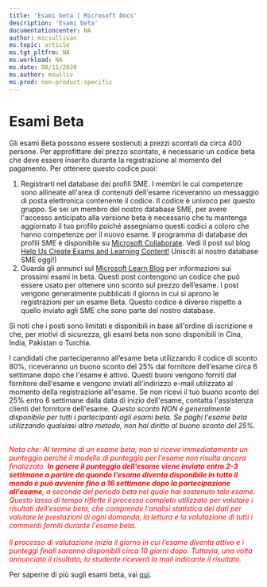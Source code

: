 ```yaml
---
title: 'Esami beta | Microsoft Docs'
description: 'Esami beta' 
documentationcenter: NA 
author: micsullivan
ms.topic: article
ms.tgt_pltfrm: NA
ms.workload: NA
ms.date: 08/11/2020
ms.author: msulliv
ms.prod: non-product-specific
---
```

# Esami Beta

Gli esami Beta possono essere sostenuti a prezzi scontati da circa 400 persone. Per approfittare del prezzo scontato, è necessario un codice beta che deve essere inserito durante la registrazione al momento del pagamento. Per ottenere questo codice puoi:

1. Registrarti nel database dei profili SME. I membri le cui competenze sono allineate all'area di contenuti dell'esame riceveranno un messaggio di posta elettronica contenente il codice. Il codice è univoco per questo gruppo. Se sei un membro del nostro database SME, per avere l'accesso anticipato alla versione beta è necessario che tu mantenga aggiornato il tuo profilo poiché assegniamo questi codici a coloro che hanno competenze per il nuovo esame. Il programma di database dei profili SME è disponibile su [Microsoft Collaborate](https://aka.ms/collaborate). Vedi il post sul blog [Help Us Create Exams and Learning Content!](/learn/certifications/posts/help-us-create-exams-and-learning-content) Unisciti al nostro database SME oggi!)
2. Guarda gli annunci sul [Microsoft Learn Blog](https://aka.ms/learningblog) per informazioni sui prossimi esami in beta. Questi post contengono un codice che può essere usato per ottenere uno sconto sul prezzo dell’esame. I post vengono generalmente pubblicati il giorno in cui si aprono le registrazioni per un esame Beta. Questo codice è diverso rispetto a quello inviato agli SME che sono parte del nostro database.

Si noti che i posti sono limitati e disponibili in base all'ordine di iscrizione e che, per motivi di sicurezza, gli esami beta non sono disponibili in Cina, India, Pakistan o Turchia.

I candidati che  parteciperanno all’esame beta utilizzando il codice di sconto 80%, riceveranno un buono sconto del 25% dal fornitore dell'esame circa 6 settimane dopo che l'esame è attivo. Questi buoni vengono forniti dal fornitore dell'esame e vengono inviati all'indirizzo e-mail utilizzato al momento della registrazione all'esame. Se non ricevi il tuo buono sconto del 25% entro 6 settimane dalla data di inizio dell'esame, contatta l'assistenza clienti del fornitore dell'esame. _Questo sconto NON è generalmente disponibile per tutti i partecipanti agli esami beta. Se paghi l'esame beta utilizzando qualsiasi altro metodo, non hai diritto al buono sconto del 25%._
<br/><br/>
<div><font color='red'><em>
Nota che: Al termine di un esame beta, non si riceve immediatamente un punteggio perché il modello di punteggio per l'esame non risulta ancora finalizzato. <strong>In genere il punteggio dell'esame viene inviato entro 2-3 settimane a partire da quando l'esame diventa disponibile in tutto il mondo e può avvenire fino a 16 settimane dopo la partecipazione all'esame</strong>, a seconda del periodo beta nel quale hai sostenuto tale esame. Questo lasso di tempo riflette il processo completo utilizzato per valutare i risultati dell'esame beta, che comprende l'analisi statistica dei dati per valutare le prestazioni di ogni domanda, la lettura e la valutazione di tutti i commenti forniti durante l'esame beta.</em></font></div>
<br/>
<div><font color='red'><em>Il processo di valutazione inizia il giorno in cui l’esame diventa attivo e i punteggi finali saranno disponibili circa 10 giorni dopo. Tuttavia, una volta annunciato il risultato, lo studente riceverà la mail indicante il risultato.</em></font></div>

Per saperne di più sugli esami beta, vai [qui](/learn/certifications/certification-exams#participating-in-beta-exams).
